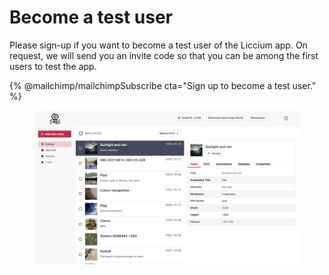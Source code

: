# Become a test user

Please sign-up if you want to become a test user of the Liccium app. On request, we will send you an invite code so that you can be among the first users to test the app.&#x20;

{% @mailchimp/mailchimpSubscribe cta="Sign up to become a test user." %}

<figure><img src=".gitbook/assets/Homepage@2x.png" alt="" width="563"><figcaption></figcaption></figure>
